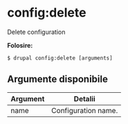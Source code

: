 # config:delete
Delete configuration

**Folosire:**
```
$ drupal config:delete [arguments] 
```

## Argumente disponibile
Argument | Detalii
---------|-------------
name | Configuration name.
